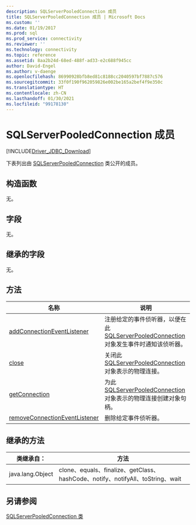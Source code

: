 ```yaml
---
description: SQLServerPooledConnection 成员
title: SQLServerPooledConnection 成员 | Microsoft Docs
ms.custom: ''
ms.date: 01/19/2017
ms.prod: sql
ms.prod_service: connectivity
ms.reviewer: ''
ms.technology: connectivity
ms.topic: reference
ms.assetid: 8aa2b24d-68ed-488f-ad33-e2c688f945cc
author: David-Engel
ms.author: v-daenge
ms.openlocfilehash: 86990928bfb8ed81c8188cc2040597bf7887c576
ms.sourcegitcommit: 33f0f190f962059826e002be165a2bef4f9e350c
ms.translationtype: HT
ms.contentlocale: zh-CN
ms.lasthandoff: 01/30/2021
ms.locfileid: "99178130"
---
```

# <a name="sqlserverpooledconnection-members"></a>SQLServerPooledConnection 成员
[!INCLUDE[Driver_JDBC_Download](../../../includes/driver_jdbc_download.md)]

  下表列出由 [SQLServerPooledConnection](../../../connect/jdbc/reference/sqlserverpooledconnection-class.md) 类公开的成员。  
  
## <a name="constructors"></a>构造函数  
 无。  
  
## <a name="fields"></a>字段  
 无。  
  
## <a name="inherited-fields"></a>继承的字段  
 无。  
  
## <a name="methods"></a>方法  
  
|名称|说明|  
|----------|-----------------|  
|[addConnectionEventListener](../../../connect/jdbc/reference/addconnectioneventlistener-method-sqlserverpooledconnection.md)|注册给定的事件侦听器，以便在此 [SQLServerPooledConnection](../../../connect/jdbc/reference/sqlserverpooledconnection-class.md) 对象发生事件时通知该侦听器。|  
|[close](../../../connect/jdbc/reference/close-method-sqlserverpooledconnection.md)|关闭此 [SQLServerPooledConnection](../../../connect/jdbc/reference/sqlserverpooledconnection-class.md) 对象表示的物理连接。|  
|[getConnection](../../../connect/jdbc/reference/getconnection-method-sqlserverpooledconnection.md)|为此 [SQLServerPooledConnection](../../../connect/jdbc/reference/sqlserverpooledconnection-class.md) 对象表示的物理连接创建对象句柄。|  
|[removeConnectionEventListener](../../../connect/jdbc/reference/removeconnectioneventlistener-method-sqlserverpooledconnection.md)|删除给定事件侦听器。|  
  
## <a name="inherited-methods"></a>继承的方法  
  
|类继承自：|方法|  
|---------------------------|-------------|  
|java.lang.Object|clone、equals、finalize、getClass、hashCode、notify、notifyAll、toString、wait|  
  
## <a name="see-also"></a>另请参阅  
 [SQLServerPooledConnection 类](../../../connect/jdbc/reference/sqlserverpooledconnection-class.md)  
  
  

